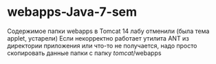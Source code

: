 # webapps-Java-7-sem
Содержимое папки webapps в Tomcat
14 лабу отменили (была тема applet, устарели)
Если некорректно работает утилита ANT из директории приложения или что-то не получается, надо просто скопировать данные папки с папку *tomcat*/webapps
